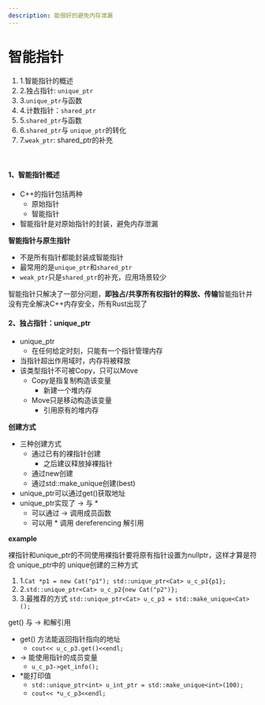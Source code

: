 ```yaml
---
description: 能很好的避免内存泄漏
---
```


# 智能指针

1. 1.智能指针的概述
2. 2.独占指针: `unique_ptr`
3. 3.`unique_ptr`与函数
4. 4.计数指针：`shared_ptr`
5. 5.`shared_ptr`与函数
6. 6.`shared_ptr`与 `unique_ptr`的转化
7. 7.`weak_ptr`: shared\_ptr的补充

​

#### 1、智能指针概述 <a href="#1-zhi-neng-zhi-zhen-gai-shu" id="1-zhi-neng-zhi-zhen-gai-shu"></a>

* C++的指针包括两种
  * 原始指针
  * 智能指针
* 智能指针是对原始指针的封装，避免内存泄漏

**智能指针与原生指针**

* 不是所有指针都能封装成智能指针
* 最常用的是`unique_ptr`和`shared_ptr`
* `weak_ptr`只是`shared_ptr`的补充，应用场景较少

智能指针只解决了一部分问题，**即独占/共享所有权指针的释放、传输**智能指针并没有完全解决C++内存安全，所有Rust出现了

#### 2、独占指针：unique\_ptr <a href="#2-du-zhan-zhi-zhen-uniqueptr" id="2-du-zhan-zhi-zhen-uniqueptr"></a>

* unique\_ptr
  * 在任何给定时刻，只能有一个指针管理内存
* 当指针超出作用域时，内存将被释放
* 该类型指针不可被Copy，只可以Move
  * Copy是指复制构造该变量
    * 新建一个堆内存
  * Move只是移动构造该变量
    * 引用原有的堆内存

**创建方式**

* 三种创建方式
  * 通过已有的裸指针创建
    * 之后建议释放掉裸指针
  * 通过new创建
  * 通过std::make\_unique创建(best)
* unique\_ptr可以通过get()获取地址
* unique\_ptr实现了 -> 与 \*
  * 可以通过 -> 调用成员函数
  * 可以用 \* 调用 dereferencing 解引用

**example**

裸指针和unique\_ptr的不同使用裸指针要将原有指针设置为nullptr，这样才算是符合 unique\_ptr中的 unique创建的三种方式

1. 1.`Cat *p1 = new Cat("p1"); std::unique_ptr<Cat> u_c_p1{p1};`
2. 2.`std::unique_ptr<Cat> u_c_p2{new Cat("p2")};`
3. 3.最推荐的方式 `std::unique_ptr<Cat> u_c_p3 = std::make_unique<Cat>();`

get() 与 -> 和解引用

* get() 方法能返回指针指向的地址
  * `cout<< u_c_p3.get()<<endl;`
* \-> 能使用指针的成员变量
  * `u_c_p3->get_info();`
* \*能打印值
  * `std::unique_ptr<int> u_int_ptr = std::make_unique<int>(100);`
  * `cout<< *u_c_p3<<endl;`



